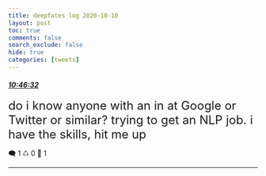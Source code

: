 ```yaml
---
title: deepfates log 2020-10-10
layout: post
toc: true
comments: false
search_exclude: false
hide: true
categories: [tweets]
---
```



#### <a href = "https://twitter.com/deepfates/status/1314970582514106368">*10:46:32*</a>

<font size="5">do i know anyone with an in at Google or Twitter or similar? trying to get an NLP job. i have the skills, hit me up</font>



🗨️ 1 ♺ 0 🤍  1   

---
    
            

